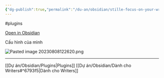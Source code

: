```yaml
---
{"dg-publish":true,"permalink":"/du-an/obsidian/stille-focus-on-your-writing/","dgPassFrontmatter":true}
---
```


#plugins

[Open in Obsidian](https://obsidian.md/plugins?id=obsidian-stille)

Cấu hình của mình

![Pasted image 20230808122620.png](/img/user/Z_Attachment/Pasted%20image%2020230808122620.png)

---
[[Dự án/Obsidian/Plugins\|Plugins]]
[[Dự án/Obsidian/Dành cho Writers#^6793f5\|Dành cho Writers]]